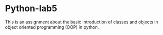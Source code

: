 # Python-lab5
This is an assignment about the basic introduction of classes and objects in object oriented programming (OOP) in python. 

